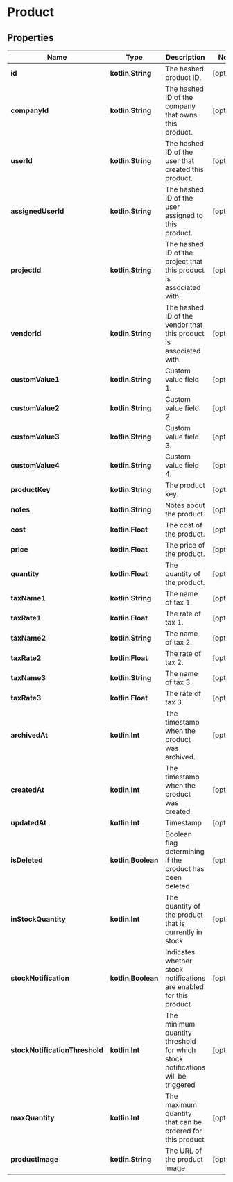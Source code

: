 
# Product

## Properties
Name | Type | Description | Notes
------------ | ------------- | ------------- | -------------
**id** | **kotlin.String** | The hashed product ID. |  [optional]
**companyId** | **kotlin.String** | The hashed ID of the company that owns this product. |  [optional]
**userId** | **kotlin.String** | The hashed ID of the user that created this product. |  [optional]
**assignedUserId** | **kotlin.String** | The hashed ID of the user assigned to this product. |  [optional]
**projectId** | **kotlin.String** | The hashed ID of the project that this product is associated with. |  [optional]
**vendorId** | **kotlin.String** | The hashed ID of the vendor that this product is associated with. |  [optional]
**customValue1** | **kotlin.String** | Custom value field 1. |  [optional]
**customValue2** | **kotlin.String** | Custom value field 2. |  [optional]
**customValue3** | **kotlin.String** | Custom value field 3. |  [optional]
**customValue4** | **kotlin.String** | Custom value field 4. |  [optional]
**productKey** | **kotlin.String** | The product key. |  [optional]
**notes** | **kotlin.String** | Notes about the product. |  [optional]
**cost** | **kotlin.Float** | The cost of the product. |  [optional]
**price** | **kotlin.Float** | The price of the product. |  [optional]
**quantity** | **kotlin.Float** | The quantity of the product. |  [optional]
**taxName1** | **kotlin.String** | The name of tax 1. |  [optional]
**taxRate1** | **kotlin.Float** | The rate of tax 1. |  [optional]
**taxName2** | **kotlin.String** | The name of tax 2. |  [optional]
**taxRate2** | **kotlin.Float** | The rate of tax 2. |  [optional]
**taxName3** | **kotlin.String** | The name of tax 3. |  [optional]
**taxRate3** | **kotlin.Float** | The rate of tax 3. |  [optional]
**archivedAt** | **kotlin.Int** | The timestamp when the product was archived. |  [optional]
**createdAt** | **kotlin.Int** | The timestamp when the product was created. |  [optional]
**updatedAt** | **kotlin.Int** | Timestamp |  [optional]
**isDeleted** | **kotlin.Boolean** | Boolean flag determining if the product has been deleted |  [optional]
**inStockQuantity** | **kotlin.Int** | The quantity of the product that is currently in stock |  [optional]
**stockNotification** | **kotlin.Boolean** | Indicates whether stock notifications are enabled for this product |  [optional]
**stockNotificationThreshold** | **kotlin.Int** | The minimum quantity threshold for which stock notifications will be triggered |  [optional]
**maxQuantity** | **kotlin.Int** | The maximum quantity that can be ordered for this product |  [optional]
**productImage** | **kotlin.String** | The URL of the product image |  [optional]



